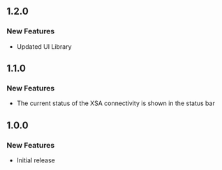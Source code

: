 ## 1.2.0

### New Features

- Updated UI Library

## 1.1.0

### New Features

- The current status of the XSA connectivity is shown in the status bar

## 1.0.0

### New Features

- Initial release

